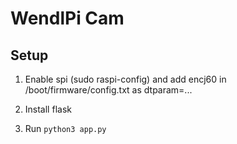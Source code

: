 # WendlPi Cam

## Setup

1. Enable spi (sudo raspi-config) and add encj60 in /boot/firmware/config.txt as dtparam=...


1. Install flask
1. Run `python3 app.py`
